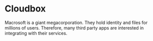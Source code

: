 # Cloudbox

Macrosoft is a giant megacorporation. They hold identity and files for millions of users. Therefore, many third party apps are interested in integrating with their services.